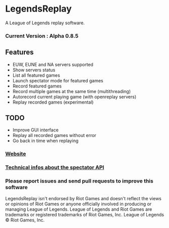 # LegendsReplay
A League of Legends replay software.

### Current Version : Alpha 0.8.5

## Features

- EUW, EUNE and NA servers supported
- Show servers status
- List all featured games
- Launch spectator mode for featured games
- Record featured games
- Record multiple games at the same time (multithreading)
- Autorecord current playing game (with openreplay servers)
- Replay recorded games (experimental)

## TODO

- Improve GUI interface
- Replay all recorded games without error
- Go back in time when replaying

### [Website](http://aztorius.github.io/legendsreplay)

### [Technical infos about the spectator API](https://gist.github.com/Aztorius/e428be6515b19fd24823754b72038e1b)

### Please report issues and send pull requests to improve this software

LegendsReplay isn't endorsed by Riot Games and doesn't reflect the views or opinions of Riot Games or anyone officially involved in producing or managing League of Legends. League of Legends and Riot Games are trademarks or registered trademarks of Riot Games, Inc. League of Legends © Riot Games, Inc.
